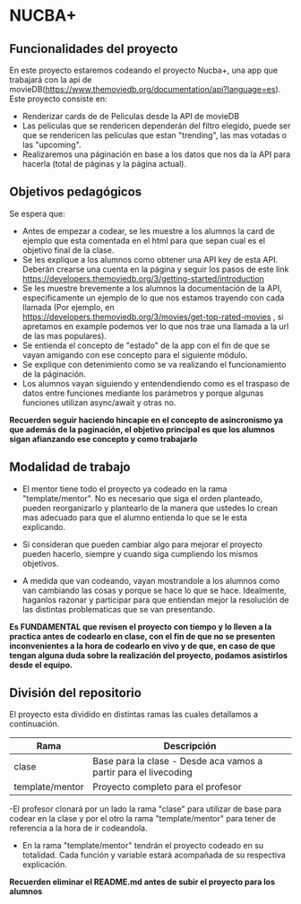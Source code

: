 # NUCBA+

## Funcionalidades del proyecto

En este proyecto estaremos codeando el proyecto Nucba+, una app que trabajará con la api de movieDB(https://www.themoviedb.org/documentation/api?language=es). Este proyecto consiste en:

- Renderizar cards de de Peliculas desde la API de movieDB
- Las películas que se rendericen dependerán del filtro elegido, puede ser que se rendericen las peliculas que estan "trending", las mas votadas o las "upcoming".
- Realizaremos una páginación en base a los datos que nos da la API para hacerla (total de páginas y la página actual).

## Objetivos pedagógicos

Se espera que:

- Antes de empezar a codear, se les muestre a los alumnos la card de ejemplo que esta comentada en el html para que sepan cual es el objetivo final de la clase.
- Se les explique a los alumnos como obtener una API key de esta API. Deberán crearse una cuenta en la página y seguir los pasos de este link https://developers.themoviedb.org/3/getting-started/introduction
- Se les muestre brevemente a los alumnos la documentación de la API, especificamente un ejemplo de lo que nos estamos trayendo con cada llamada (Por ejemplo, en https://developers.themoviedb.org/3/movies/get-top-rated-movies , si apretamos en example podemos ver lo que nos trae una llamada a la url de las mas populares).
- Se entienda el concepto de "estado" de la app con el fin de que se vayan amigando con ese concepto para el siguiente módulo.
- Se explique con detenimiento como se va realizando el funcionamiento de la páginación.
- Los alumnos vayan siguiendo y entendendiendo como es el traspaso de datos entre funciones mediante los parámetros y porque algunas funciones utilizan async/await y otras no.

**Recuerden seguir haciendo hincapie en el concepto de asincronismo ya que además de la paginación, el objetivo principal es que los alumnos sigan afianzando ese concepto y como trabajarlo**

## Modalidad de trabajo

- El mentor tiene todo el proyecto ya codeado en la rama "template/mentor". No es necesario que siga el orden planteado, pueden reorganizarlo y plantearlo de la manera que ustedes lo crean mas adecuado para que el alumno entienda lo que se le esta explicando.
- Si consideran que pueden cambiar algo para mejorar el proyecto pueden hacerlo, siempre y cuando siga cumpliendo los mismos objetivos.

- A medida que van codeando, vayan mostrandole a los alumnos como van cambiando las cosas y porque se hace lo que se hace. Idealmente, haganlos razonar y participar para que entiendan mejor la resolución de las distintas problematicas que se van presentando.

**Es FUNDAMENTAL que revisen el proyecto con tiempo y lo lleven a la practica antes de codearlo en clase, con el fin de que no se presenten inconvenientes a la hora de codearlo en vivo y de que, en caso de que tengan alguna duda sobre la realización del proyecto, podamos asistirlos desde el equipo.**

## División del repositorio

El proyecto esta dividido en distintas ramas las cuales detallamos a continuación.

| Rama            | Descripción                                                      |
| --------------- | ---------------------------------------------------------------- |
| clase           | Base para la clase - Desde aca vamos a partir para el livecoding |
| template/mentor | Proyecto completo para el profesor                               |

-El profesor clonará por un lado la rama "clase" para utilizar de base para codear en la clase y por el otro la rama "template/mentor" para tener de referencia a la hora de ir codeandola.

- En la rama "template/mentor" tendrán el proyecto codeado en su totalidad. Cada función y variable estará acompañada de su respectiva explicación.

**Recuerden eliminar el README.md antes de subir el proyecto para los alumnos**
